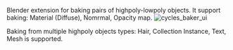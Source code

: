 Blender extension for baking pairs of highpoly-lowpoly objects. 
It support baking:  Material (Diffuse), Nomrmal, Opacity map.
![cycles_baker_ui](https://github.com/user-attachments/assets/d79ce21c-f018-43bb-8713-6871e539e6dc)

Baking from multiple highpoly objects types: Hair, Collection Instance, Text, Mesh is supported.
